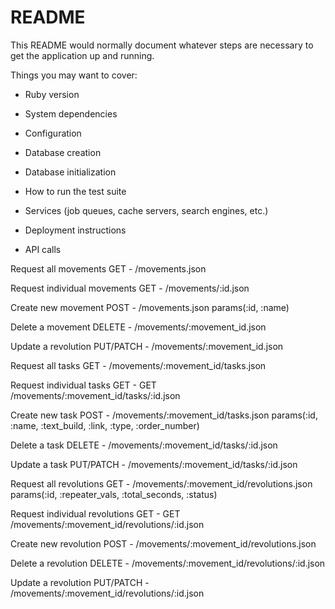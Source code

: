 # README

This README would normally document whatever steps are necessary to get the
application up and running.

Things you may want to cover:

* Ruby version

* System dependencies

* Configuration

* Database creation

* Database initialization

* How to run the test suite

* Services (job queues, cache servers, search engines, etc.)

* Deployment instructions

* API calls

Request all movements
GET - /movements.json 

Request individual movements
GET - /movements/:id.json

Create new movement
POST - /movements.json   params(:id, :name)

Delete a movement
DELETE - /movements/:movement_id.json 

Update a revolution
PUT/PATCH -  /movements/:movement_id.json 

Request all tasks 
GET - /movements/:movement_id/tasks.json

Request individual tasks
GET - GET    /movements/:movement_id/tasks/:id.json  

Create new task
POST - /movements/:movement_id/tasks.json   params(:id, :name, :text_build, :link, :type, :order_number)

Delete a task
DELETE - /movements/:movement_id/tasks/:id.json 

Update a task
PUT/PATCH -  /movements/:movement_id/tasks/:id.json 

Request all revolutions 
GET - /movements/:movement_id/revolutions.json params(:id, :repeater_vals, :total_seconds, :status)

Request individual revolutions
GET - GET    /movements/:movement_id/revolutions/:id.json  

Create new revolution
POST - /movements/:movement_id/revolutions.json   

Delete a revolution
DELETE - /movements/:movement_id/revolutions/:id.json 

Update a revolution
PUT/PATCH -  /movements/:movement_id/revolutions/:id.json 


